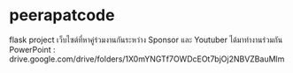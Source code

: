 # peerapatcode
flask project
เว็บไซต์ที่หาคู่ร่วมงานกันระหว่าง Sponsor และ Youtuber ได้มาทำงานร่วมกัน
PowerPoint : drive.google.com/drive/folders/1X0mYNGTf7OWDcEOt7bjOj2NBVZBauMlm
